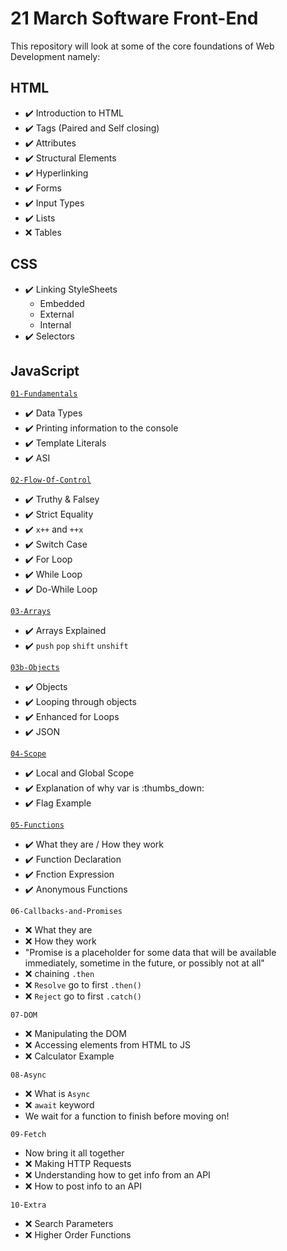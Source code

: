 # 21 March Software Front-End

This repository will look at some of the core foundations of Web Development namely:

## HTML

* :heavy_check_mark: Introduction to HTML
* :heavy_check_mark: Tags (Paired and Self closing)
* :heavy_check_mark: Attributes
* :heavy_check_mark: Structural Elements
* :heavy_check_mark: Hyperlinking
* :heavy_check_mark: Forms
* :heavy_check_mark: Input Types
* :heavy_check_mark: Lists
* :x: Tables

## CSS

* :heavy_check_mark: Linking StyleSheets
  * Embedded
  * External
  * Internal
* :heavy_check_mark: Selectors

## JavaScript

[`01-Fundamentals`](https://github.com/savannahvaith/21Mar-FE/blob/main/JavaScript/01-Fundamentals.js)

* :heavy_check_mark: Data Types
* :heavy_check_mark: Printing information to the console
* :heavy_check_mark: Template Literals
* :heavy_check_mark: ASI

[`02-Flow-Of-Control`](https://github.com/savannahvaith/21Mar-FE/blob/main/JavaScript/02-Flow-Of-Control.js)

* :heavy_check_mark: Truthy & Falsey
* :heavy_check_mark: Strict Equality
* :heavy_check_mark: `x++` and `++x`
* :heavy_check_mark: Switch Case
* :heavy_check_mark: For Loop
* :heavy_check_mark: While Loop
* :heavy_check_mark: Do-While Loop

[`03-Arrays`](https://github.com/savannahvaith/21Mar-FE/blob/main/JavaScript/03-Arrays.js)

* :heavy_check_mark: Arrays Explained
* :heavy_check_mark: `push` `pop` `shift` `unshift`

[`03b-Objects`](https://github.com/savannahvaith/21Mar-FE/blob/main/JavaScript/03b-Objects.js)

* :heavy_check_mark: Objects
* :heavy_check_mark: Looping through objects
* :heavy_check_mark: Enhanced for Loops
* :heavy_check_mark: JSON
  
[`04-Scope`](https://github.com/savannahvaith/21Mar-FE/blob/main/JavaScript/04-Scope.js)

* :heavy_check_mark: Local and Global Scope
* :heavy_check_mark: Explanation of why var is :thumbs_down:
* :heavy_check_mark: Flag Example

[`05-Functions`](https://github.com/savannahvaith/21Mar-FE/blob/main/JavaScript/05-Functions.js)

* :heavy_check_mark: What they are / How they work
* :heavy_check_mark: Function Declaration
* :heavy_check_mark: Fnction Expression
* :heavy_check_mark: Anonymous Functions

`06-Callbacks-and-Promises`

* :x: What they are
* :x: How they work
* "Promise is a placeholder for some data that will be available immediately, sometime in the future, or possibly not at all"
* :x: chaining `.then`
* :x: `Resolve` go to first `.then()`
* :x: `Reject` go to first `.catch()`

`07-DOM`

* :x: Manipulating the DOM
* :x: Accessing elements from HTML to JS
* :x: Calculator Example

`08-Async`

* :x: What is `Async`
* :x: `await` keyword
* We wait for a function to finish before moving on!

`09-Fetch`

* Now bring it all together
* :x: Making HTTP Requests
* :x: Understanding how to get info from an API
* :x: How to post info to an API

`10-Extra`

* :x: Search Parameters
* :x: Higher Order Functions